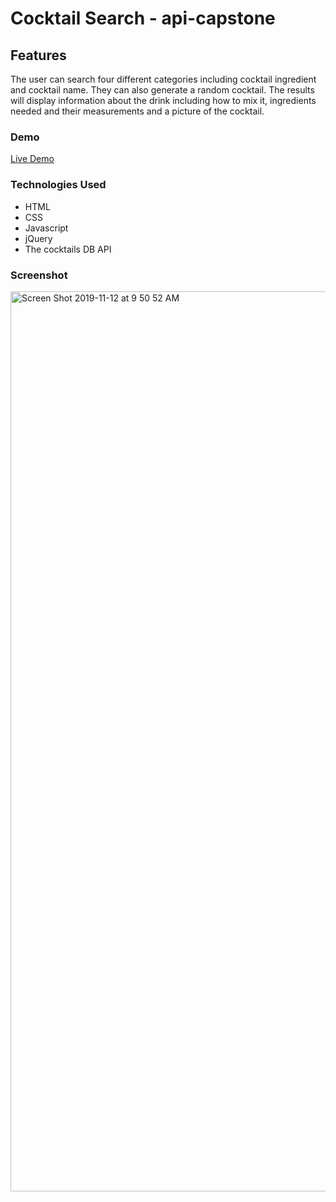 # Cocktail Search - api-capstone

<h2>Features</h2>

<p>The user can search four different categories including cocktail ingredient and cocktail name. 
They can also generate a random cocktail.
The results will display information about the drink including how to mix it, ingredients needed and their
measurements and a picture of the cocktail.</p>

<h3>Demo</h3>

<a href='https://andacanaver.github.io/api-capstone/'> Live Demo</a>

<h3>Technologies Used</h3>
<ul>
  <li>HTML</li>
  <li>CSS</li>
  <li>Javascript</li>
  <li>jQuery</li>
  <li>The cocktails DB API</li>
</ul>

<h3>Screenshot</h3>
<img width="1440" alt="Screen Shot 2019-11-12 at 9 50 52 AM" src="https://user-images.githubusercontent.com/48130732/68689461-00527c00-0536-11ea-8620-bf3129cf4272.png">
